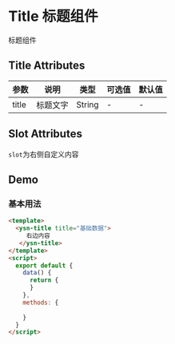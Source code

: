 # Title 标题组件

标题组件

## Title Attributes

| 参数    | 说明             | 类型    | 可选值 | 默认值 |
| ------- | ---------------- | ------- | ------ | ------ |
| title  |  标题文字  | String  | -      | -      | '' |

## Slot Attributes

`slot`为右侧自定义内容

## Demo

### 基本用法

```html
<template>
  <ysn-title title="基础数据">
     右边内容
   </ysn-title>
</template>
<script>
  export default {
    data() {
      return {
      }
    },
    methods: {
     
    }
  }
</script>
```
